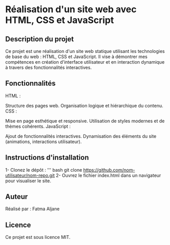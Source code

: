 # Réalisation d'un site web avec HTML, CSS et JavaScript

## Description du projet
Ce projet est une réalisation d'un site web statique utilisant les technologies de base du web : HTML, CSS et JavaScript. Il vise à démontrer mes compétences en création d'interface utilisateur et en interaction dynamique à travers des fonctionnalités interactives.

## Fonctionnalités
HTML :

Structure des pages web.
Organisation logique et hiérarchique du contenu.
CSS :

Mise en page esthétique et responsive.
Utilisation de styles modernes et de thèmes cohérents.
JavaScript :

Ajout de fonctionnalités interactives.
Dynamisation des éléments du site (animations, interactions utilisateur).

## Instructions d'installation
1- Clonez le dépôt :
''' bash 
git clone https://github.com/nom-utilisateur/nom-repo.git
2- Ouvrez le fichier index.html dans un navigateur pour visualiser le site.

## Auteur
Réalisé par : Fatma Aljane

## Licence
Ce projet est sous licence MIT.
